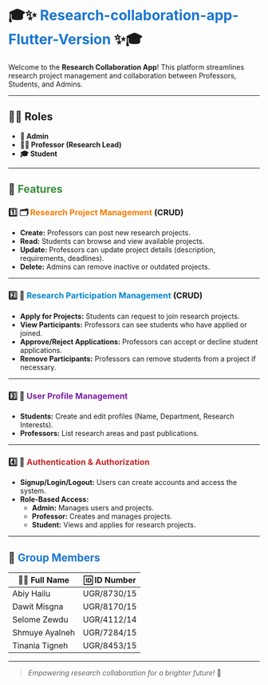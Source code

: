 
# 🎓✨ <span style="color:#1976D2">Research-collaboration-app-Flutter-Version</span> ✨🎓

Welcome to the **Research Collaboration App**! This platform streamlines research project management and collaboration between Professors, Students, and Admins.

---

## 🧑‍💼 **Roles**

- **👑 Admin**
- **🧑‍🔬 Professor (Research Lead)**
- **🎓 Student**

---

## 🚀 <span style="color:#388E3C">Features</span>

### 1️⃣ 🗂️ <span style="color:#F57C00">Research Project Management</span> (CRUD)
- **Create:** Professors can post new research projects.
- **Read:** Students can browse and view available projects.
- **Update:** Professors can update project details (description, requirements, deadlines).
- **Delete:** Admins can remove inactive or outdated projects.

---

### 2️⃣ 🤝 <span style="color:#0288D1">Research Participation Management</span> (CRUD)
- **Apply for Projects:** Students can request to join research projects.
- **View Participants:** Professors can see students who have applied or joined.
- **Approve/Reject Applications:** Professors can accept or decline student applications.
- **Remove Participants:** Professors can remove students from a project if necessary.

---

### 3️⃣ 👤 <span style="color:#7B1FA2">User Profile Management</span>
- **Students:** Create and edit profiles (Name, Department, Research Interests).
- **Professors:** List research areas and past publications.

---

### 4️⃣ 🔐 <span style="color:#C62828">Authentication & Authorization</span>
- **Signup/Login/Logout:** Users can create accounts and access the system.
- **Role-Based Access:**
    - **Admin:** Manages users and projects.
    - **Professor:** Creates and manages projects.
    - **Student:** Views and applies for research projects.

---

## 👥 <span style="color:#1976D2">Group Members</span>

| 🧑‍💻 Full Name         | 🆔 ID Number      |
|------------------------|-------------------|
| Abiy Hailu             | UGR/8730/15       |
| Dawit Misgna           | UGR/8170/15       |
| Selome Zewdu           | UGR/4112/14       |
| Shmuye Ayalneh         | UGR/7284/15       |
| Tinania Tigneh         | UGR/8453/15       |

---

> _Empowering research collaboration for a brighter future!_ 🌟
